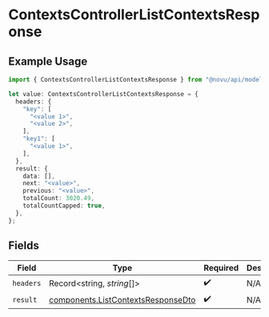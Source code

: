 # ContextsControllerListContextsResponse

## Example Usage

```typescript
import { ContextsControllerListContextsResponse } from "@novu/api/models/operations";

let value: ContextsControllerListContextsResponse = {
  headers: {
    "key": [
      "<value 1>",
      "<value 2>",
    ],
    "key1": [
      "<value 1>",
    ],
  },
  result: {
    data: [],
    next: "<value>",
    previous: "<value>",
    totalCount: 3020.49,
    totalCountCapped: true,
  },
};
```

## Fields

| Field                                                                                    | Type                                                                                     | Required                                                                                 | Description                                                                              |
| ---------------------------------------------------------------------------------------- | ---------------------------------------------------------------------------------------- | ---------------------------------------------------------------------------------------- | ---------------------------------------------------------------------------------------- |
| `headers`                                                                                | Record<string, *string*[]>                                                               | :heavy_check_mark:                                                                       | N/A                                                                                      |
| `result`                                                                                 | [components.ListContextsResponseDto](../../models/components/listcontextsresponsedto.md) | :heavy_check_mark:                                                                       | N/A                                                                                      |